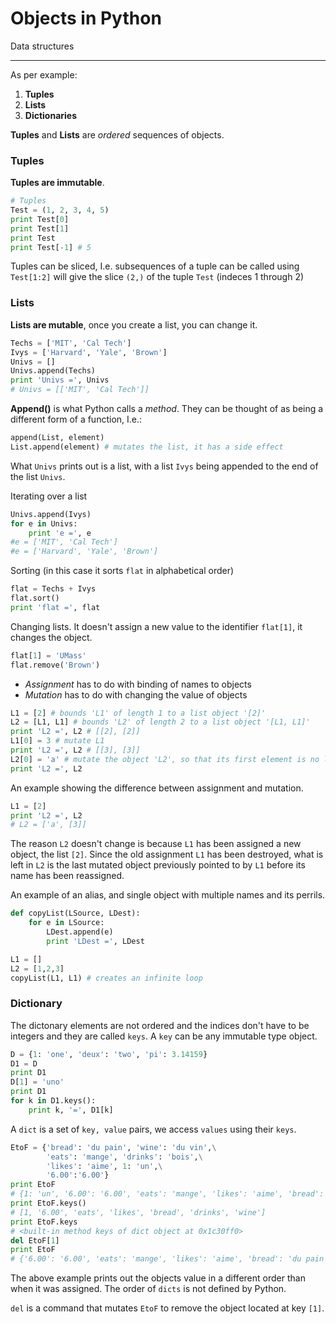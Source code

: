Objects in Python
=================

Data structures
_______________

As per example:

1. **Tuples**
2. **Lists**
3. **Dictionaries**

**Tuples** and **Lists** are _ordered_ sequences of objects.

### Tuples

**Tuples are immutable**.

```Python
# Tuples
Test = (1, 2, 3, 4, 5)
print Test[0]
print Test[1]
print Test
print Test[-1] # 5
```

Tuples can be sliced, I.e. subsequences of a tuple can be called using `Test[1:2]` will give the slice `(2,)` of the tuple `Test` (indeces 1 through 2)

### Lists

**Lists are mutable**, once you create a list, you can change it.

```Python
Techs = ['MIT', 'Cal Tech']
Ivys = ['Harvard', 'Yale', 'Brown']
Univs = []
Univs.append(Techs)
print 'Univs =', Univs
# Univs = [['MIT', 'Cal Tech']]
```

**Append()** is what Python calls a *method*. They can be thought of as being a different form of a function, I.e.:

```Python
append(List, element)
List.append(element) # mutates the list, it has a side effect
```

What `Univs` prints out is a list, with a list `Ivys` being appended to the end of the list `Univs`.

Iterating over a list

```Python
Univs.append(Ivys)
for e in Univs:
    print 'e =', e
#e = ['MIT', 'Cal Tech']
#e = ['Harvard', 'Yale', 'Brown']
```

Sorting (in this case it sorts `flat` in alphabetical order)

```Python
flat = Techs + Ivys
flat.sort()
print 'flat =', flat
```

Changing lists. It doesn't assign a new value to the identifier `flat[1]`, it changes the object.

```Python
flat[1] = 'UMass'
flat.remove('Brown')
```

* _Assignment_ has to do with binding of names to objects  
* _Mutation_ has to do with changing the value of objects

```Python
L1 = [2] # bounds 'L1' of length 1 to a list object '[2]'
L2 = [L1, L1] # bounds 'L2' of length 2 to a list object '[L1, L1]'
print 'L2 =', L2 # [[2], [2]]
L1[0] = 3 # mutate L1
print 'L2 =', L2 # [[3], [3]]
L2[0] = 'a' # mutate the object 'L2', so that its first element is no longer 'L1', but the string 'a'
print 'L2 =', L2
```

An example showing the difference between assignment and mutation.

```Python
L1 = [2]
print 'L2 =', L2
# L2 = ['a', [3]]
```

The reason `L2` doesn't change is because `L1` has been assigned a new object, the list `[2]`. Since the old assignment `L1` has been destroyed, what is left in `L2` is the last mutated object previously pointed to by `L1` before its name has been reassigned.

An example of an alias, and single object with multiple names and its perrils.

```Python
def copyList(LSource, LDest):
    for e in LSource:
        LDest.append(e)
        print 'LDest =', LDest

L1 = []
L2 = [1,2,3]
copyList(L1, L1) # creates an infinite loop
```

### Dictionary

The dictonary elements are not ordered and the indices don't have to be integers and they are called `keys`. A `key` can be any immutable type object.

```Python
D = {1: 'one', 'deux': 'two', 'pi': 3.14159}
D1 = D
print D1
D[1] = 'uno'
print D1
for k in D1.keys():
    print k, '=', D1[k]
```

A `dict` is a set of `key, value` pairs, we access `values` using their `keys`.

```Python
EtoF = {'bread': 'du pain', 'wine': 'du vin',\
        'eats': 'mange', 'drinks': 'bois',\
        'likes': 'aime', 1: 'un',\
        '6.00':'6.00'}
print EtoF
# {1: 'un', '6.00': '6.00', 'eats': 'mange', 'likes': 'aime', 'bread': 'du pain', 'drinks': 'bois', 'wine': 'du vin'}
print EtoF.keys()
# [1, '6.00', 'eats', 'likes', 'bread', 'drinks', 'wine']
print EtoF.keys
# <built-in method keys of dict object at 0x1c30ff0>
del EtoF[1]
print EtoF
# {'6.00': '6.00', 'eats': 'mange', 'likes': 'aime', 'bread': 'du pain', 'drinks': 'bois', 'wine': 'du vin'}
```

The above example prints out the objects value in a different order than when it was assigned. The order of `dicts` is not defined by Python.

`del` is a command that mutates `EtoF` to remove the object located at key `[1]`.


